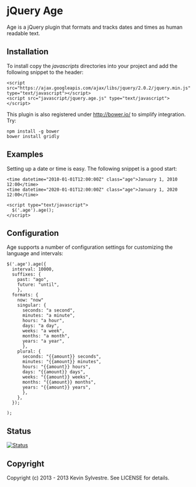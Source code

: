 # jQuery Age

Age is a jQuery plugin that formats and tracks dates and times as human readable text.

## Installation

To install copy the *javascripts* directories into your project and add the following snippet to the header:

    <script src="https://ajax.googleapis.com/ajax/libs/jquery/2.0.2/jquery.min.js" type="text/javascript"></script>
    <script src="javascript/jquery.age.js" type="text/javascript"></script>

This plugin is also registered under http://bower.io/ to simplify integration. Try:

    npm install -g bower
    bower install gridly

## Examples

Setting up a date or time is easy. The following snippet is a good start:

    <time datetime="2010-01-01T12:00:00Z" class="age">January 1, 2010 12:00</time>
    <time datetime="2020-01-01T12:00:00Z" class="age">January 1, 2020 12:00</time>

    <script type="text/javascript">
      $('.age').age();
    </script>

## Configuration

Age supports a number of configuration settings for customizing the language and intervals:

    $('.age').age({
      interval: 10000,
      suffixes: {
        past: "ago",
        future: "until",
        },
      formats: {
        now: "now"
        singular: {
          seconds: "a second",
          minutes: "a minute",
          hours: "a hour",
          days: "a day",
          weeks: "a week",
          months: "a month",
          years: "a year",
          },
        plural: {
          seconds: "{{amount}} seconds",
          minutes: "{{amount}} minutes",
          hours: "{{amount}} hours",
          days: "{{amount}} days",
          weeks: "{{amount}} weeks",
          months: "{{amount}} months",
          years: "{{amount}} years",
          },
        },
      });

    );

## Status

[![Status](https://travis-ci.org/ksylvest/jquery-age.png)](https://travis-ci.org/ksylvest/jquery-age)

## Copyright

Copyright (c) 2013 - 2013 Kevin Sylvestre. See LICENSE for details.
